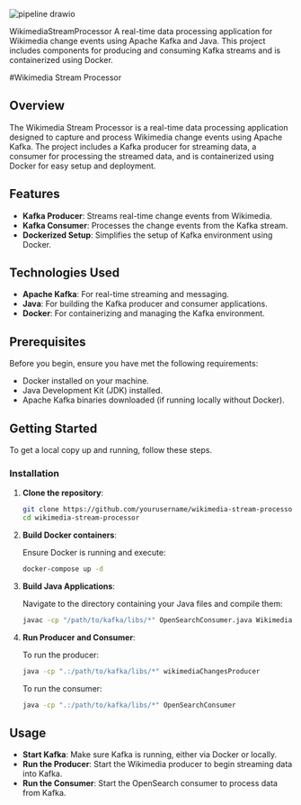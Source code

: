 ![pipeline drawio](https://github.com/user-attachments/assets/07353284-f6be-4ab0-8a54-c1deaa187f79)

 WikimediaStreamProcessor
A real-time data processing application for Wikimedia change events using Apache Kafka and Java. This project includes components for producing and consuming Kafka streams and is containerized using Docker.


#Wikimedia Stream Processor

## Overview

The Wikimedia Stream Processor is a real-time data processing application designed to capture and process Wikimedia change events using Apache Kafka. The project includes a Kafka producer for streaming data, a consumer for processing the streamed data, and is containerized using Docker for easy setup and deployment.

## Features

- **Kafka Producer**: Streams real-time change events from Wikimedia.
- **Kafka Consumer**: Processes the change events from the Kafka stream.
- **Dockerized Setup**: Simplifies the setup of Kafka environment using Docker.

## Technologies Used

- **Apache Kafka**: For real-time streaming and messaging.
- **Java**: For building the Kafka producer and consumer applications.
- **Docker**: For containerizing and managing the Kafka environment.

## Prerequisites

Before you begin, ensure you have met the following requirements:

- Docker installed on your machine.
- Java Development Kit (JDK) installed.
- Apache Kafka binaries downloaded (if running locally without Docker).

## Getting Started

To get a local copy up and running, follow these steps.

### Installation

1. **Clone the repository**:

    ```bash
    git clone https://github.com/yourusername/wikimedia-stream-processor.git
    cd wikimedia-stream-processor
    ```

2. **Build Docker containers**:

    Ensure Docker is running and execute:

    ```bash
    docker-compose up -d
    ```

3. **Build Java Applications**:

    Navigate to the directory containing your Java files and compile them:

    ```bash
    javac -cp "/path/to/kafka/libs/*" OpenSearchConsumer.java WikimediaChangeHandler.java wikimediaChangesProducer.java WikimediaStreamsApp.java
    ```

4. **Run Producer and Consumer**:

    To run the producer:

    ```bash
    java -cp ".:/path/to/kafka/libs/*" wikimediaChangesProducer
    ```

    To run the consumer:

    ```bash
    java -cp ".:/path/to/kafka/libs/*" OpenSearchConsumer
    ```

## Usage

- **Start Kafka**: Make sure Kafka is running, either via Docker or locally.
- **Run the Producer**: Start the Wikimedia producer to begin streaming data into Kafka.
- **Run the Consumer**: Start the OpenSearch consumer to process data from Kafka.

